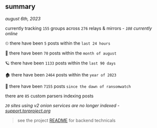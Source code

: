 
## summary
_august 6th, 2023_

currently tracking `155` groups across `276` relays & mirrors - _`108` currently online_

⏲ there have been `5` posts within the `last 24 hours`

🦈 there have been `70` posts within the `month of august`

🪐 there have been `1133` posts within the `last 90 days`

🏚 there have been `2464` posts within the `year of 2023`

🦕 there have been `7155` posts `since the dawn of ransomwatch`

there are `85` custom parsers indexing posts

_`20` sites using v2 onion services are no longer indexed - [support.torproject.org](https://support.torproject.org/onionservices/v2-deprecation/)_

> see the project [README](https://github.com/joshhighet/ransomwatch#ransomwatch--) for backend technicals
